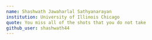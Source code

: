 ```yaml
---
name: Shashwath Jawaharlal Sathyanarayan
institution: University of Illinois Chicago
quote: You miss all of the shots that you do not take
github_user: shashwath44
---
```

